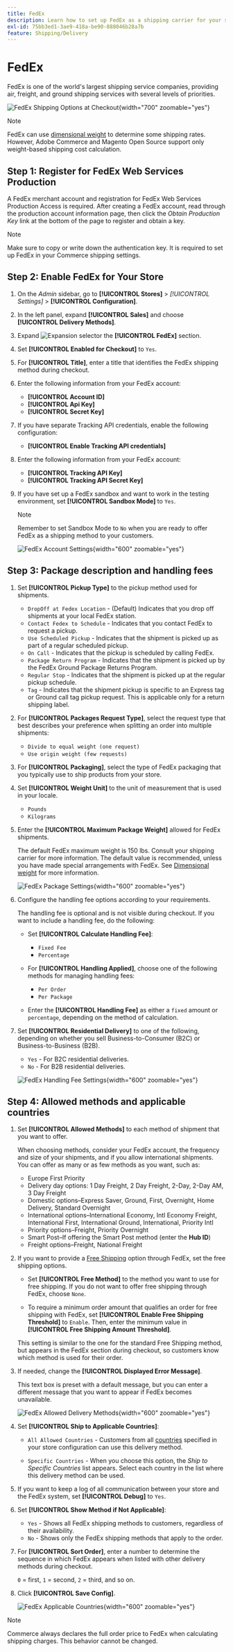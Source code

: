 ```yaml
---
title: FedEx
description: Learn how to set up FedEx as a shipping carrier for your store.
exl-id: 75bb3ed1-3ae9-418a-be90-888046b28a7b
feature: Shipping/Delivery
---
```

# FedEx

FedEx is one of the world's largest shipping service companies, providing air, freight, and ground shipping services with several levels of priorities.

![FedEx Shipping Options at Checkout](./assets/storefront-checkout-shipping-fedex.png){width="700" zoomable="yes"}

>[!NOTE]
>
>FedEx can use [dimensional weight](carriers.md#dimensional-weight) to determine some shipping rates. However, Adobe Commerce and Magento Open Source support only weight-based shipping cost calculation.

## Step 1: Register for FedEx Web Services Production

A FedEx merchant account and registration for FedEx Web Services Production Access is required. After creating a FedEx account, read through the production account information page, then click the _Obtain Production Key_ link at the bottom of the page to register and obtain a key.

>[!NOTE]
>
>Make sure to copy or write down the authentication key. It is required to set up FedEx in your Commerce shipping settings.

## Step 2: Enable FedEx for Your Store

1. On the _Admin_ sidebar, go to **[!UICONTROL Stores]** > _[!UICONTROL Settings]_ > **[!UICONTROL Configuration]**.

1. In the left panel, expand **[!UICONTROL Sales]** and choose **[!UICONTROL Delivery Methods]**.

1. Expand ![Expansion selector](../assets/icon-display-expand.png) the **[!UICONTROL FedEx]** section.

1. Set **[!UICONTROL Enabled for Checkout]** to `Yes`.

1. For **[!UICONTROL Title]**, enter a title that identifies the FedEx shipping method during checkout.

1. Enter the following information from your FedEx account:

   - **[!UICONTROL Account ID]**
   - **[!UICONTROL Api Key]**
   - **[!UICONTROL Secret Key]**

1. If you have separate Tracking API credentials, enable the following configuration:

   - **[!UICONTROL Enable Tracking API credentials]**

1. Enter the following information from your FedEx account:
 
   - **[!UICONTROL Tracking API Key]**
   - **[!UICONTROL Tracking API Secret Key]**

1. If you have set up a FedEx sandbox and want to work in the testing environment, set **[!UICONTROL Sandbox Mode]** to `Yes`.

   >[!NOTE]
   >
   >Remember to set Sandbox Mode to `No` when you are ready to offer FedEx as a shipping method to your customers.

   ![FedEx Account Settings](../configuration-reference/sales/assets/delivery-methods-fedex-account-settings.png){width="600" zoomable="yes"}

## Step 3: Package description and handling fees

1. Set **[!UICONTROL Pickup Type]** to the pickup method used for shipments.

   - `DropOff at Fedex Location` - (Default) Indicates that you drop off shipments at your local FedEx station.
   - `Contact Fedex to Schedule` - Indicates that you contact FedEx to request a pickup.
   - `Use Scheduled Pickup` - Indicates that the shipment is picked up as part of a regular scheduled pickup. 
   - `On Call` - Indicates that the pickup is scheduled by calling FedEx. 
   - `Package Return Program` - Indicates that the shipment is picked up by the FedEx Ground Package Returns Program.
   - `Regular Stop` - Indicates that the shipment is picked up at the regular pickup schedule.
   - `Tag` - Indicates that the shipment pickup is specific to an Express tag or Ground call tag pickup request. This is applicable only for a return shipping label. 

1. For **[!UICONTROL Packages Request Type]**, select the request type that best describes your preference when splitting an order into multiple shipments:

   - `Divide to equal weight (one request)`
   - `Use origin weight (few requests)`

1. For **[!UICONTROL Packaging]**, select the type of FedEx packaging that you typically use to ship products from your store.

1. Set **[!UICONTROL Weight Unit]** to the unit of measurement that is used in your locale.

   - `Pounds`
   - `Kilograms`

1. Enter the **[!UICONTROL Maximum Package Weight]** allowed for FedEx shipments.

   The default FedEx maximum weight is 150 lbs. Consult your shipping carrier for more information. The default value is recommended, unless you have made special arrangements with FedEx. See [Dimensional weight](carriers.md#dimensional-weight) for more information.

   ![FedEx Package Settings](../configuration-reference/sales/assets/delivery-methods-fedex-packaging.png){width="600" zoomable="yes"}

1. Configure the handling fee options according to your requirements.

   The handling fee is optional and is not visible during checkout. If you want to include a handling fee, do the following:

   - Set **[!UICONTROL Calculate Handling Fee]**:

      - `Fixed Fee`
      - `Percentage`

   - For **[!UICONTROL Handling Applied]**, choose one of the following methods for managing handling fees:

      - `Per Order`
      - `Per Package`

   - Enter the **[!UICONTROL Handling Fee]** as either a `fixed` amount or `percentage`, depending on the method of calculation.

1. Set **[!UICONTROL Residential Delivery]** to one of the following, depending on whether you sell Business-to-Consumer (B2C) or Business-to-Business (B2B).

   - `Yes` - For B2C residential deliveries.
   - `No` - For B2B residential deliveries.

   ![FedEx Handling Fee Settings](../configuration-reference/sales/assets/delivery-methods-fedex-handling-fee.png){width="600" zoomable="yes"}

## Step 4: Allowed methods and applicable countries

1. Set **[!UICONTROL Allowed Methods]** to each method of shipment that you want to offer.

   When choosing methods, consider your FedEx account, the frequency and size of your shipments, and if you allow international shipments. You can offer as many or as few methods as you want, such as:

   - Europe First Priority
   - Delivery day options: 1 Day Freight, 2 Day Freight, 2-Day, 2-Day AM, 3 Day Freight
   - Domestic options–Express Saver, Ground, First, Overnight, Home Delivery, Standard Overnight
   - International options–International Economy, Intl Economy Freight, International First, International Ground, International, Priority Intl
   - Priority options–Freight, Priority Overnight
   - Smart Post–If offering the Smart Post method (enter the **Hub ID**)
   - Freight options–Freight, National Freight

1. If you want to provide a [Free Shipping](shipping-free.md) option through FedEx, set the free shipping options.

   - Set **[!UICONTROL Free Method]** to the method you want to use for free shipping. If you do not want to offer free shipping through FedEx, choose `None`.

   - To require a minimum order amount that qualifies an order for free shipping with FedEx, set **[!UICONTROL Enable Free Shipping Threshold]** to `Enable`. Then, enter the minimum value in **[!UICONTROL Free Shipping Amount Threshold]**.

   This setting is similar to the one for the standard Free Shipping method, but appears in the FedEx section during checkout, so customers know which method is used for their order.

1. If needed, change the **[!UICONTROL Displayed Error Message]**.

   This text box is preset with a default message, but you can enter a different message that you want to appear if FedEx becomes unavailable.

   ![FedEx Allowed Delivery Methods](../configuration-reference/sales/assets/delivery-methods-fedex-delivery-methods.png){width="600" zoomable="yes"}

1. Set **[!UICONTROL Ship to Applicable Countries]**:

   - `All Allowed Countries` - Customers from all [countries](../getting-started/store-details.md#country-options) specified in your store configuration can use this delivery method.

   - `Specific Countries` - When you choose this option, the _Ship to Specific Countries_ list appears. Select each country in the list where this delivery method can be used.

1. If you want to keep a log of all communication between your store and the FedEx system, set **[!UICONTROL Debug]** to `Yes`.

1. Set **[!UICONTROL Show Method if Not Applicable]**:

    - `Yes` - Shows all FedEx shipping methods to customers, regardless of their availability.
    - `No` - Shows only the FedEx shipping methods that apply to the order.

1. For **[!UICONTROL Sort Order]**, enter a number to determine the sequence in which FedEx appears when listed with other delivery methods during checkout.

   `0` = first, `1` = second, `2` = third, and so on.

1. Click **[!UICONTROL Save Config]**.

   ![FedEx Applicable Countries](../configuration-reference/sales/assets/delivery-methods-fedex-applicable-countries.png){width="600" zoomable="yes"}

>[!NOTE]
>
>Commerce always declares the full order price to FedEx when calculating shipping charges. This behavior cannot be changed.

